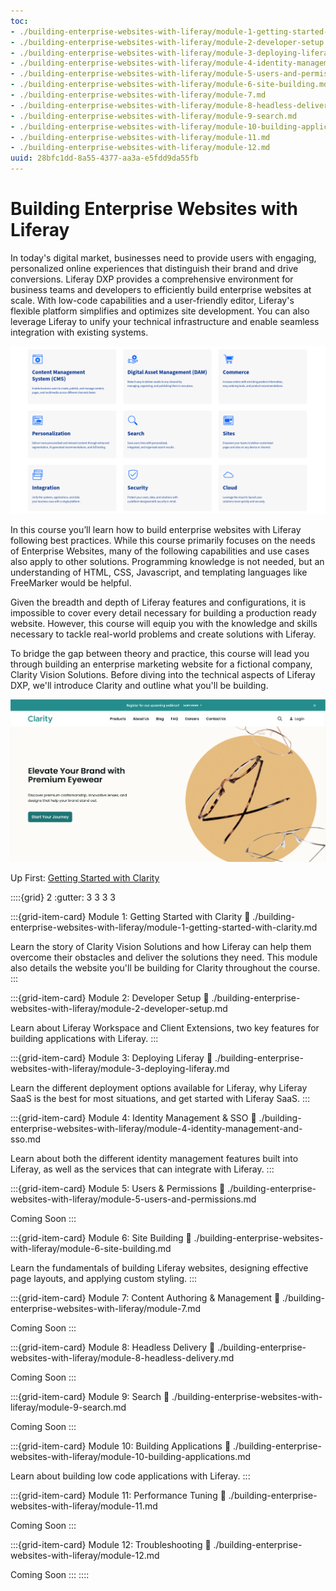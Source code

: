 ```yaml
---
toc:
- ./building-enterprise-websites-with-liferay/module-1-getting-started-with-clarity.md
- ./building-enterprise-websites-with-liferay/module-2-developer-setup.md
- ./building-enterprise-websites-with-liferay/module-3-deploying-liferay.md
- ./building-enterprise-websites-with-liferay/module-4-identity-management-and-sso.md
- ./building-enterprise-websites-with-liferay/module-5-users-and-permissions.md
- ./building-enterprise-websites-with-liferay/module-6-site-building.md
- ./building-enterprise-websites-with-liferay/module-7.md
- ./building-enterprise-websites-with-liferay/module-8-headless-delivery.md
- ./building-enterprise-websites-with-liferay/module-9-search.md
- ./building-enterprise-websites-with-liferay/module-10-building-applications.md
- ./building-enterprise-websites-with-liferay/module-11.md
- ./building-enterprise-websites-with-liferay/module-12.md
uuid: 28bfc1dd-8a55-4377-aa3a-e5fdd9da55fb
---
```

# Building Enterprise Websites with Liferay

<!--
Flow of the Main Points:

* The need for engaging and personalized online experiences in today's market.
* The challenges of complex web design systems and fragmented technical infrastructures.
* How Liferay DXP simplifies website development and unifies IT infrastructure.
* The course teaches best practices for building enterprise websites with Liferay.
* Prior coding knowledge is not required, but HTML, CSS, JavaScript, and templating skills are helpful.
* Learning objectives.
* Users will build an enterprise marketing website for a fictional company (Clarity Vision Solutions).
-->

In today's digital market, businesses need to provide users with engaging, personalized online experiences that distinguish their brand and drive conversions. <!--TASK: Determine whether to add this content, "However, web design systems can be overly complex and require extensive technical knowledge to implement designs and custom solutions. Furthermore, without a unified platform, tools and systems can quickly proliferate, leading to data silos, security vulnerabilities, performance issues, and integration challenges."--> Liferay DXP provides a comprehensive environment for business teams and developers to efficiently build enterprise websites at scale. With low-code capabilities and a user-friendly editor, Liferay's flexible platform simplifies and optimizes site development. You can also leverage Liferay to unify your technical infrastructure and enable seamless integration with existing systems.

![Liferay's flexible and robust DXP provides the tools for optimizes site development.](./building-enterprise-websites-with-liferay/images/01.png) 
<!--TASK: Replace temp img.-->

In this course you’ll learn how to build enterprise websites with Liferay following best practices. While this course primarily focuses on the needs of Enterprise Websites, many of the following capabilities and use cases also apply to other solutions. Programming knowledge is not needed, but an understanding of HTML, CSS, Javascript, and templating languages like FreeMarker would be helpful.

<!-- TASK: Finalize list of general learning objectives.

After taking this course, you will have learned how to

* create and manage templated web content in liferay
* design beautiful and elegant content presentations
* design branding with out-of-the-box tools
* __________
-->

Given the breadth and depth of Liferay features and configurations, it is impossible to cover every detail necessary for building a production ready website. However, this course will equip you with the knowledge and skills necessary to tackle real-world problems and create solutions with Liferay.

To bridge the gap between theory and practice, this course will lead you through building an enterprise marketing website for a fictional company, Clarity Vision Solutions. Before diving into the technical aspects of Liferay DXP, we'll introduce Clarity and outline what you'll be building. <!--TASK: improve rigid transition-->

![This course will lead you through building an enterprise marketing website for a fictional company, Clarity Vision Solutions.](./building-enterprise-websites-with-liferay/images/02.png)
<!--TASK: Update img once design is finalized.-->

Up First: [Getting Started with Clarity](./building-enterprise-websites-with-liferay/module-1-getting-started-with-clarity.md)

::::{grid} 2
:gutter: 3 3 3 3

:::{grid-item-card}  Module 1: Getting Started with Clarity
:link: ./building-enterprise-websites-with-liferay/module-1-getting-started-with-clarity.md

Learn the story of Clarity Vision Solutions and how Liferay can help them overcome their obstacles and deliver the solutions they need. This module also details the website you'll be building for Clarity throughout the course.
:::

:::{grid-item-card}  Module 2: Developer Setup
:link: ./building-enterprise-websites-with-liferay/module-2-developer-setup.md

Learn about Liferay Workspace and Client Extensions, two key features for building applications with Liferay.
:::

:::{grid-item-card}  Module 3: Deploying Liferay
:link: ./building-enterprise-websites-with-liferay/module-3-deploying-liferay.md

Learn the different deployment options available for Liferay, why Liferay SaaS is the best for most situations, and get started with Liferay SaaS.
:::

:::{grid-item-card}  Module 4: Identity Management & SSO
:link: ./building-enterprise-websites-with-liferay/module-4-identity-management-and-sso.md

Learn about both the different identity management features built into Liferay, as well as the services that can integrate with Liferay.
:::

:::{grid-item-card}  Module 5: Users & Permissions
:link: ./building-enterprise-websites-with-liferay/module-5-users-and-permissions.md

Coming Soon
:::

:::{grid-item-card}  Module 6: Site Building
:link: ./building-enterprise-websites-with-liferay/module-6-site-building.md

Learn the fundamentals of building Liferay websites, designing effective page layouts, and applying custom styling.
:::

:::{grid-item-card}  Module 7: Content Authoring & Management
:link: ./building-enterprise-websites-with-liferay/module-7.md

Coming Soon
:::

:::{grid-item-card}  Module 8: Headless Delivery
:link: ./building-enterprise-websites-with-liferay/module-8-headless-delivery.md

Coming Soon
:::

:::{grid-item-card}  Module 9: Search
:link: ./building-enterprise-websites-with-liferay/module-9-search.md

Coming Soon
:::

:::{grid-item-card}  Module 10: Building Applications
:link: ./building-enterprise-websites-with-liferay/module-10-building-applications.md

Learn about building low code applications with Liferay.
:::

:::{grid-item-card}  Module 11: Performance Tuning
:link: ./building-enterprise-websites-with-liferay/module-11.md

Coming Soon
:::

:::{grid-item-card}  Module 12: Troubleshooting
:link: ./building-enterprise-websites-with-liferay/module-12.md

Coming Soon
:::
::::